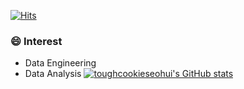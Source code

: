 [![Hits](https://hits.seeyoufarm.com/api/count/incr/badge.svg?url=https%3A%2F%2Fgithub.com%2Ftoughcookieseohui&count_bg=%2379C83D&title_bg=%23555555&icon=&icon_color=%23E7E7E7&title=hits&edge_flat=false)](https://hits.seeyoufarm.com)
### 😄 Interest
- Data Engineering
- Data Analysis
[![toughcookieseohui's GitHub stats](https://github-readme-stats.vercel.app/api?username=toughcookieseohui)](https://github.com/toughcookieseohui/github-readme-stats)
